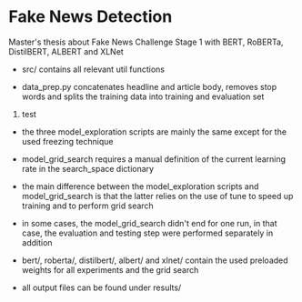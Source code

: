 # Fake News Detection
Master's thesis about Fake News Challenge Stage 1 with BERT, RoBERTa, DistilBERT, ALBERT and XLNet


* src/ contains all relevant util functions

* data_prep.py 
	concatenates headline and article body, 
	removes stop words and 
	splits the training data into training and evaluation set

1. test
 * the three model_exploration scripts are mainly the same except for the used freezing technique

* model_grid_search requires a manual definition of the current learning rate in the search_space dictionary

* the main difference between the model_exploration scripts and model_grid_search is that 
	the latter relies on the use of tune to speed up training and to perform grid search

* in some cases, the model_grid_search didn't end for one run, in that case, the evaluation and testing step were performed separately in addition

* bert/, roberta/, distilbert/, albert/ and xlnet/ contain the used preloaded weights for all experiments and the grid search

* all output files can be found under results/
